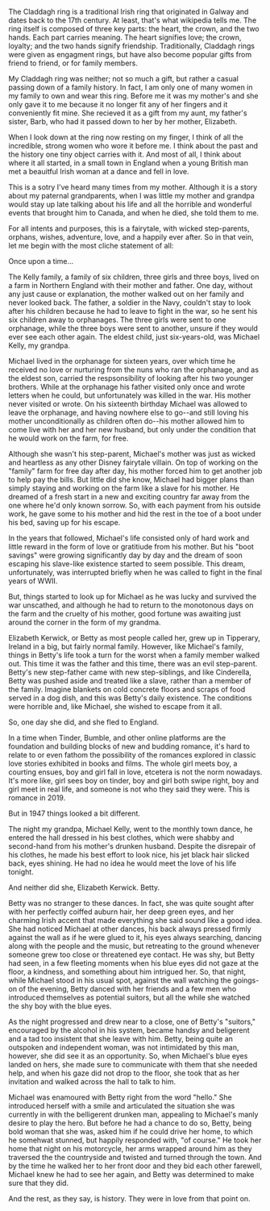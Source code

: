 The Claddagh ring is a traditional Irish ring that originated in Galway and dates back to the 17th century. At least, that's what wikipedia tells me. The ring itself is composed of three key parts: the heart, the crown, and the two hands. Each part carries meaning. The heart signifies love; the crown, loyalty; and the two hands signify friendship. Traditionally, Claddagh rings were given as engagment rings, but have also become popular gifts from friend to friend, or for family members. 

My Claddagh ring was neither; not so much a gift, but rather a casual passing down of a family history. In fact, I am only one of many women in my family to own and wear this ring. Before me it was my mother's and she only gave it to me because it no longer fit any of her fingers and it conveniently fit mine. She recieved it as a gift from my aunt, my father's sister, Barb, who had it passed down to her by her mother, Elizabeth. 

When I look down at the ring now resting on my finger, I think of all the incredible, strong women who wore it before me. I think about the past and the history one tiny object carries with it. And most of all, I think about where it all started, in a small town in England when a young British man met a beauitful Irish woman at a dance and fell in love. 

This is a sotry I've heard many times from my mother. Although it is a story about my paternal grandparents, when I was little my mother and grandpa would stay up late talking about his life and all the horrible and wonderful events that brought him to Canada, and when he died, she told them to me. 

For all intents and purposes, this is a fairytale, with wicked step-parents, orphans, wishes, adventure, love, and a happily ever after. So in that vein, let me begin with the most cliche statement of all:

Once upon a time...

The Kelly family, a family of six children, three girls and three boys, lived on a farm in Northern England with their mother and father. One day, without any just cause or explanation, the mother walked out on her family and never looked back. The father, a soldier in the Navy, couldn't stay to look after his children because he had to leave to fight in the war, so he sent his six children away to orphanages. The three girls were sent to one orphanage, while the three boys were sent to another, unsure if they would ever see each other again. The eldest child, just six-years-old, was Michael Kelly, my grandpa. 

Michael lived in the orphanage for sixteen years, over which time he received no love or nurturing from the nuns who ran the orphanage, and as the eldest son, carried the respsonsibility of looking after his two younger brothers. While at the orphanage his father visited only once and wrote letters when he could, but unfortunately was killed in the war. His mother never visited or wrote. On his sixteenth birthday Michael was allowed to leave the orphanage, and having nowhere else to go--and still loving his mother unconditionally as children often do--his mother allowed him to come live with her and her new husband, but only under the condition that he would work on the farm, for free. 

Although she wasn't his step-parent, Michael's mother was just as wicked and heartless as any other Disney fairytale villain. On top of working on the "family" farm for free day after day, his mother forced him to get another job to help pay the bills. But little did she know, Michael had bigger plans than simply staying and working on the farm like a slave for his mother. He dreamed of a fresh start in a new and exciting country far away from the one where he'd only known sorrow. So, with each payment from his outside work, he gave some to his mother and hid the rest in the toe of a boot under his bed, saving up for his escape. 

In the years that followed, Michael's life consisted only of hard work and little reward in the form of love or gratitiude from his mother. But his "boot savings" were growing significantly day by day and the dream of soon escaping his slave-like existence started to seem possible. This dream, unfortunately, was interrupted briefly when he was called to fight in the final years of WWII. 

But, things started to look up for Michael as he was lucky and survived the war unscathed, and although he had to return to the monotonous days on the farm and the cruelty of his mother, good fortune was awaiting just around the corner in the form of my grandma. 

Elizabeth Kerwick, or Betty as most people called her, grew up in Tipperary, Ireland in a big, but fairly normal family. However, like Michael's family, things in Betty's life took a turn for the worst when a family member walked out. This time it was the father and this time, there was an evil step-parent. Betty's new step-father came with new step-siblings, and like Cinderella, Betty was pushed aside and treated like a slave, rather than a member of the family. Imagine blankets on cold concrete floors and scraps of food served in a dog dish, and this was Betty's daily existence. The conditions were horrible and, like Michael, she wished to escape from it all. 

So, one day she did, and she fled to England. 

In a time when Tinder, Bumble, and other online platforms are the foundation and building blocks of new and budding romance, it's hard to relate to or even fathom the possibility of the romances explored in classic love stories exhibited in books and films. The whole girl meets boy, a courting ensues, boy and girl fall in love, etcetera is not the norm nowadays. It's more like, girl sees boy on tinder, boy and girl both swipe right, boy and girl meet in real life, and someone is not who they said they were. This is romance in 2019. 

But in 1947 things looked a bit different. 

The night my grandpa, Michael Kelly, went to the monthly town dance, he entered the hall dressed in his best clothes, which were shabby and second-hand from his mother's drunken husband. Despite the disrepair of his clothes, he made his best effort to look nice, his jet black hair slicked back, eyes shining. He had no idea he would meet the love of his life tonight. 

And neither did she, Elizabeth Kerwick. Betty.

Betty was no stranger to these dances. In fact, she was quite sought after with her perfectly coiffed auburn hair, her deep green eyes, and her charming Irish accent that made everything she said sound like a good idea. She had noticed Michael at other dances, his back always pressed firmly against the wall as if he were glued to it, his eyes always searching, dancing along with the people and the music, but retreating to the ground whenever someone grew too close or threatened eye contact. He was shy, but Betty had seen, in a few fleeting moments when his blue eyes did not gaze at the floor, a kindness, and something about him intrigued her. So, that night, while Michael stood in his usual spot, against the wall watching the goings-on of the evening, Betty danced with her friends and a few men who introduced themselves as potential suitors, but all the while she watched the shy boy with the blue eyes. 

As the night progressed and drew near to a close, one of Betty's "suitors," encouraged by the alcohol in his system, became handsy and beligerent and a tad too insistent that she leave with him. Betty, being quite an outspoken and independent woman, was not intimidated by this man, however, she did see it as an opportunity. So, when Michael's blue eyes landed on hers, she made sure to communicate with them that she needed help, and when his gaze did not drop to the floor, she took that as her invitation and walked across the hall to talk to him. 

Michael was enamoured with Betty right from the word "hello." She introduced herself with a smile and articulated the situation she was currently in with the belligerent drunken man, appealing to Michael's manly desire to play the hero. But before he had a chance to do so, Betty, being bold woman that she was, asked him if he could drive her home, to which he somehwat stunned, but happily responded with, "of course." He took her home that night on his motorcycle, her arms wrapped around him as they traversed the the countryside and twisted and turned through the town. And by the time he walked her to her front door and they bid each other farewell, Michael knew he had to see her again, and Betty was determined to make sure that they did. 

And the rest, as they say, is history. They were in love from that point on. 




